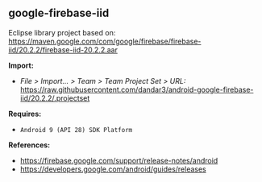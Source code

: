 ## google-firebase-iid

Eclipse library project based on:<br/>
https://maven.google.com/com/google/firebase/firebase-iid/20.2.2/firebase-iid-20.2.2.aar

**Import:**
- _File > Import... > Team > Team Project Set > URL:_<br/>
  https://raw.githubusercontent.com/dandar3/android-google-firebase-iid/20.2.2/.projectset

**Requires:**
- `Android 9 (API 28) SDK Platform`

**References:**
- https://firebase.google.com/support/release-notes/android
- https://developers.google.com/android/guides/releases